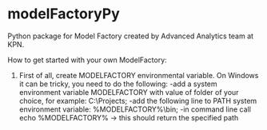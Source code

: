# modelFactoryPy
Python package for Model Factory created by Advanced Analytics team at KPN.

How to get started with your own ModelFactory:

1) First of all, create MODELFACTORY environmental variable.
   On Windows it can be tricky, you need to do the following:
      -add a system environment variable MODELFACTORY with value of folder of your choice, for example: C:\Projects;
      -add the following line to PATH system environment variable: %MODELFACTORY%\bin;
      -in command line call echo %MODELFACTORY% -> this should return the specified path
